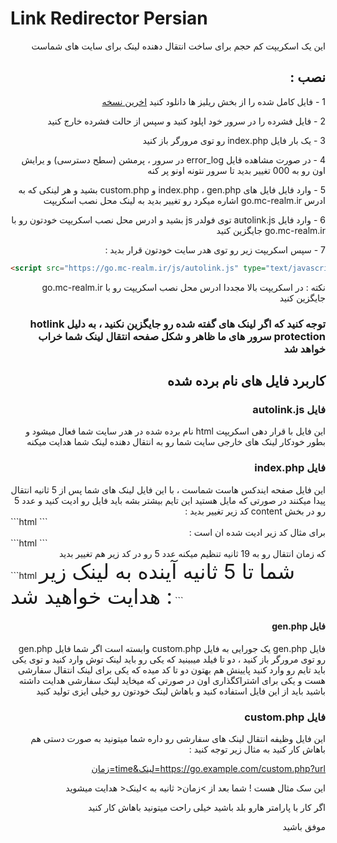 #  Link Redirector Persian

<div dir="rtl">
این یک اسکریپت کم حجم برای ساخت انتقال دهنده لینک برای سایت های شماست
</div>

<h2 dir="rtl">نصب :</h2>
<div dir="rtl">

1 - فایل کامل شده را از بخش ریلیز ها دانلود کنید
<a href="https://github.com/drdiamondblock/Link-Redirector-Persian/releases/latest">اخرین نسخه</a>

2 - فایل فشرده را در سرور خود اپلود کنید و سپس از حالت فشرده خارج کنید

3 - یک بار فایل index.php رو توی مرورگر باز کنید

4 - در صورت مشاهده فایل error_log در سرور ، پرمشن (سطح دسترسی) و یرایش اون رو به 000 تغییر بدید تا سرور نتونه اونو پر کنه

5 - وارد فایل فایل های index.php ، gen.php و custom.php بشید و هر لینکی که به ادرس go.mc-realm.ir اشاره میکرد رو تغییر بدید به لینک محل نصب اسکریپت

6 - وارد فایل autolink.js توی فولدر js بشید و ادرس محل نصب اسکریپت خودتون رو با go.mc-realm.ir جایگزین کنید


7 - سپس اسکریپت زیر رو توی هدر سایت خودتون قرار بدید :
</div>

```html
<script src="https://go.mc-realm.ir/js/autolink.js" type="text/javascript"></script>
```

<div dir="rtl">
نکته : در اسکریپت بالا مجددا ادرس محل نصب اسکریپت رو با go.mc-realm.ir جایگزین کنید
</div>
<h3 dir="rtl"></h2>
<h3 dir="rtl"></h2>
<h3 dir="rtl">توجه کنید که اگر لینک های گفته شده رو جایگزین نکنید ، به دلیل hotlink protection سرور های ما ظاهر و شکل صفحه انتقال لینک شما خراب خواهد شد</h2>


<h2 dir="rtl">کاربرد فایل های نام برده شده</h2>
<div dir="rtl">
<h3 dir="rtl">فایل autolink.js</h2>
این فایل با قرار دهی اسکریپت html نام برده شده در هدر سایت شما فعال میشود و بطور خودکار لینک های خارجی سایت شما رو به انتقال دهنده لینک شما هدایت میکنه
  
<h3 dir="rtl">فایل index.php</h2>
  این فایل صفحه ایندکس هاست شماست ، با این فایل لینک های شما پس از 5 ثانیه انتقال پیدا میکنند
  در صورتی که مایل هستید این تایم بیشتر بشه باید فایل رو ادیت کنید و عدد 5 رو در بخش content کد زیر تغییر بدید :
</div>
```html
<meta http-equiv="REFRESH" content="5;URL=<?php echo $_GET['url'];?>">
```
<div dir="rtl">
برای مثال کد زیر ادیت شده ان است :
</div>
```html
<meta http-equiv="REFRESH" content="19;URL=<?php echo $_GET['url'];?>">
```
<div dir="rtl">
که زمان انتقال رو به 19 ثانیه تنظیم میکنه
  عدد 5 رو در کد زیر هم تغییر بدید
</div>
```html
<span style="font-size:2.357em;">شما تا 5 ثانیه آینده به لینک زیر هدایت خواهید شد :</span>
```

<div dir="rtl">
<h4 dir="rtl">فایل gen.php</h2>
  فایل gen.php یک جورایی به فایل custom.php وابسته است 
  اگر شما فایل gen.php رو توی مرورگر باز کنید ، دو تا فیلد میبینید که یکی رو باید لینک توش وارد کنید و توی یکی باید تایم رو وارد کنید
  پایینش هم بهتون دو تا کد میده که یکی برای لینک انتقال سفارشی هست و یکی برای اشتراکگذاری اون
  در صورتی که میخاید لینک سفارشی هدایت داشته باشید باید از این فایل استفاده کنید و باهاش لینک خودتون رو خیلی ایزی تولید کنید
  
<h3 dir="rtl">فایل custom.php</h2>
  این فایل وظیفه انتقال لینک های سفارشی رو داره 
  شما میتونید به صورت دستی هم باهاش کار کنید 
  به مثال زیر توجه کنید :
  
  https://go.example.com/custom.php?url=لینک&time=زمان
  
  این سک مثال هست ! شما بعد از >زمان< ثانیه به >لینک< هدایت میشوید
                                                           
  
  اگر کار با پارامتر هارو بلد باشید خیلی راحت میتونید باهاش کار کنید
                                                           
  موفق باشید
</div>

